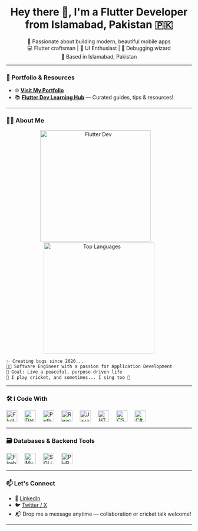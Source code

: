 <h1 align="center">Hey there 👋, I'm a Flutter Developer from Islamabad, Pakistan 🇵🇰</h1>

<p align="center">
  🚀 Passionate about building modern, beautiful mobile apps<br>
  💻 Flutter craftsman | 🎨 UI Enthusiast | 🔧 Debugging wizard<br>
  📍 Based in Islamabad, Pakistan
</p>

---

### 🚀 Portfolio & Resources

- 🌐 [**Visit My Portfolio**](https://nm71.github.io/Portfolio/)
- 📚 [**Flutter Dev Learning Hub**](https://nm71.github.io/flutter_learning_hub/) — Curated guides, tips & resources!

---

### 👨‍💻 About Me

<p align="center">
  <img src="https://github.com/user-attachments/assets/1ced0abc-7c59-4cba-8b8d-e1264e3d22a1" width="300" alt="Flutter Dev"/>
  &nbsp;&nbsp;&nbsp;&nbsp;
  <img src="https://github-readme-stats.vercel.app/api/top-langs/?username=nm71&layout=compact&theme=radical" width="300" alt="Top Languages"/>
</p>

```txt
✨ Creating bugs since 2020...
🧑‍🎓 Software Engineer with a passion for Application Development
🎯 Goal: Live a peaceful, purpose-driven life
🏏 I play cricket, and sometimes... I sing too 🎤
```

---

### 🛠️ I Code With

<div align="left">
  <img src="https://img.icons8.com/color/48/flutter.png" height="30" alt="Flutter"/>
  <img width="12"/>
  <img src="https://cdn.jsdelivr.net/gh/devicons/devicon/icons/dart/dart-original.svg" height="30" alt="Dart"/>
  <img width="12"/>
  <img src="https://cdn.jsdelivr.net/gh/devicons/devicon/icons/python/python-original.svg" height="30" alt="Python"/>
  <img width="12"/>
  <img src="https://cdn.jsdelivr.net/gh/devicons/devicon/icons/react/react-original.svg" height="30" alt="React"/>
  <img width="12"/>
  <img src="https://cdn.jsdelivr.net/gh/devicons/devicon/icons/javascript/javascript-original.svg" height="30" alt="JavaScript"/>
  <img width="12"/>
  <img src="https://cdn.jsdelivr.net/gh/devicons/devicon/icons/html5/html5-original.svg" height="30" alt="HTML5"/>
  <img width="12"/>
  <img src="https://cdn.jsdelivr.net/gh/devicons/devicon/icons/css3/css3-original.svg" height="30" alt="CSS3"/>
  <img width="12"/>
  <img src="https://cdn.jsdelivr.net/gh/devicons/devicon/icons/csharp/csharp-original.svg" height="30" alt="C#"/>
</div>

---

### 🗃️ Databases & Backend Tools

<div align="left">
  <img src="https://cdn.jsdelivr.net/gh/devicons/devicon/icons/firebase/firebase-plain.svg" height="30" alt="Firebase"/>
  <img width="12"/>
  <img src="https://cdn.jsdelivr.net/gh/devicons/devicon/icons/mysql/mysql-original.svg" height="30" alt="MySQL"/>
  <img width="12"/>
  <img src="https://cdn.jsdelivr.net/gh/devicons/devicon/icons/sqlite/sqlite-original.svg" height="30" alt="SQLite"/>
  <img width="12"/>
  <img src="https://cdn.jsdelivr.net/gh/devicons/devicon/icons/php/php-original.svg" height="30" alt="PHP"/>
</div>

---

### 📫 Let's Connect

- 💼 [LinkedIn](https://www.linkedin.com/in/nousher-murtaza-6723512b8/)
- 🐦 [Twitter / X](https://twitter.com/)
- 📬 Drop me a message anytime — collaboration or cricket talk welcome!

---
